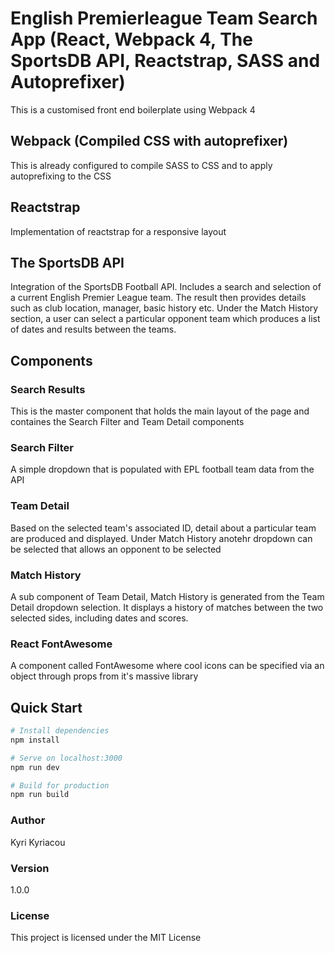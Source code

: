 # English Premierleague Team Search App (React, Webpack 4, The SportsDB API, Reactstrap, SASS and Autoprefixer)
This is a customised front end boilerplate using Webpack 4

## Webpack (Compiled CSS with autoprefixer)
This is already configured to compile SASS to CSS and to apply autoprefixing to the CSS

## Reactstrap
Implementation of reactstrap for a responsive layout

## The SportsDB API
Integration of the SportsDB Football API. Includes a search and selection of a current English Premier League team. The result then provides details such as club location, manager, basic history etc. Under the Match History section, a user can select a particular opponent team which produces a list of dates and results between the teams.

## Components

### Search Results
This is the master component that holds the main layout of the page and containes the Search Filter and Team Detail components

### Search Filter
A simple dropdown that is populated with EPL football team data from the API

### Team Detail
Based on the selected team's associated ID, detail about a particular team are produced and displayed. Under Match History anotehr dropdown can be selected that allows an opponent to be selected

### Match History
A sub component of Team Detail, Match History is generated from the Team Detail dropdown selection. It displays a history of matches between the two selected sides, including dates and scores.

### React FontAwesome
A component called FontAwesome where cool icons can be specified via an object through props from it's massive library 

## Quick Start

``` bash
# Install dependencies
npm install

# Serve on localhost:3000
npm run dev

# Build for production
npm run build
```
### Author

Kyri Kyriacou

### Version

1.0.0

### License

This project is licensed under the MIT License
